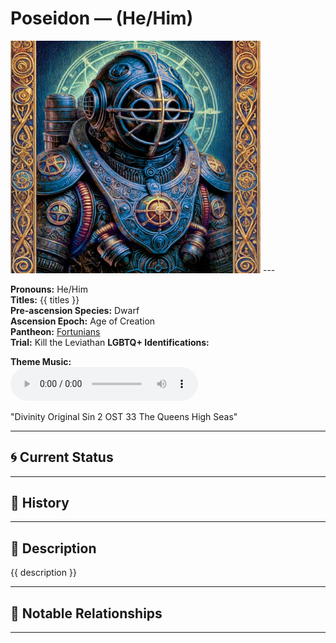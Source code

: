 # Poseidon — (He/Him)

<!-- Optional -->
<img src="Poseidon.jpg" alt="Poseidon" width="400" />
---

**Pronouns:** He/Him  
**Titles:** {{ titles }}  
**Pre-ascension Species:** Dwarf  
**Ascension Epoch:** Age of Creation  
**Pantheon:** [Fortunians](../../pantheons/Fortunians)  
**Trial:** Kill the Leviathan
**LGBTQ+ Identifications:**   


**Theme Music:**  
<audio controls>
  <source src="Poseidon | Divinity Original Sin 2 OST 33 The Queens High Seas.mp4" type="audio/mpeg">
  Your browser does not support the audio element.
</audio>

"Divinity Original Sin 2 OST 33 The Queens High Seas"

---

## 🌀 Current Status


---

## 📜 History


---

## 🧠 Description
{{ description }}

---

## 🧩 Notable Relationships

---
